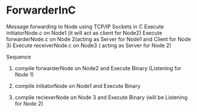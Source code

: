 # ForwarderInC
Message forwarding to Node using TCP/IP Sockets in C 
Execute initiatorNode.c on Node1 (it will act as client for Node2)
Execute forwarderNode.c on Node 2(acting as Server for Node1 and Client for Node 3)
Execute receiverNode.c on Node3 ( acting as Server for Node 2) 

Sequence

1) compile forwarderNode on Node2 and Execute Binary (Listening for Node 1)

2) compile initiatorNode on Node1 and Execute Binary 

3) compile recieverNode on Node 3 and Execute Binary (will be Listening for Node 2) 



